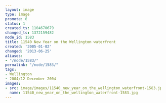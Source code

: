 ```yaml
---
layout: image
type: image
promote: 0
status: 1
created_ts: 1104670679
changed_ts: 1372159482
node_id: 1583
title: 11540 New Year on the Wellington waterfront
created: '2005-01-02'
changed: '2013-06-25'
aliases:
- "/node/1583/"
permalink: "/node/1583/"
tags:
- Wellington
- 2004/12 December 2004
images:
- src: image/images/11540_new_year_on_the_wellington_waterfront-1583.jpg
  name: 11540_new_year_on_the_wellington_waterfront-1583.jpg
---
```



